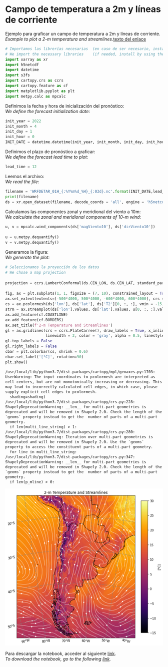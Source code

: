# Campo de temperatura a 2m y líneas de corriente 

Ejemplo para graficar un campo de temperatura a 2m y líneas de corriente. <br />
*Example to plot a 2-m temperatura and streamlines.*[texto del enlace](https://)


```python
# Importamos las librerías necesarias  (en caso de ser necesario, instalar utilizando el comando pip install)
# We import the necessary libraries    (if needed, install by using the command pip install)
import xarray as xr
import h5netcdf
import datetime
import s3fs
import cartopy.crs as ccrs
import cartopy.feature as cf
import matplotlib.pyplot as plt
import metpy.calc as mpcalc
```

Definimos la fecha y hora de inicialización del pronóstico: <br />
*We define the forecast initialization date:* 


```python
init_year = 2022
init_month = 4
init_day = 1
init_hour = 0
INIT_DATE = datetime.datetime(init_year, init_month, init_day, init_hour)
```

Definimos el plazo de pronóstico a graficar: <br />
*We define the forecast lead time to plot:*


```python
lead_time = 12
```

Leemos el archivo: <br />
*We read the file:*


```python
filename = 'WRFDETAR_01H_{:%Y%m%d_%H}_{:03d}.nc'.format(INIT_DATE,lead_time) 
print(filename)
ds = xr.open_dataset(filename, decode_coords = 'all', engine = 'h5netcdf')
```

Calculamos las componentes zonal y meridional del viento a 10m: <br />
*We calculate the zonal and meridional components of 10-m wind:*





```python
u, v = mpcalc.wind_components(ds['magViento10'], ds['dirViento10'])

u = u.metpy.dequantify()
v = v.metpy.dequantify()
```

Generamos la figura: <br />
*We generate the plot:*


```python
# Seleccionamos la proyección de los datos
# We chose a map projection

projection = ccrs.LambertConformal(ds.CEN_LON, ds.CEN_LAT, standard_parallels = (ds.TRUELAT1, ds.TRUELAT2), cutoff = -5)

fig, ax = plt.subplots(1, 1, figsize = (7, 10), constrained_layout = True, subplot_kw = {'projection': projection})
ax.set_extent(extents=[-500*4000, 500*4000, -600*4000, 600*4000], crs = projection)
cs = ax.pcolormesh(ds['lon'], ds['lat'], ds['T2'][0, :, :], vmin = -15, vmax = 30, cmap = 'inferno', transform = ccrs.PlateCarree())
strm = ax.streamplot(ds['lon'].values, ds['lat'].values, u[0, :, :].values, v[0, :, :].values, density = [1.5, 1.5], color = 'white', linewidth = 0.75, transform = ccrs.PlateCarree())
ax.add_feature(cf.COASTLINE)
ax.add_feature(cf.BORDERS)
ax.set_title(f'2-m Temperature and Streamlines')
gl = ax.gridlines(crs = ccrs.PlateCarree(), draw_labels = True, x_inline = False,
                  linewidth = 2, color = 'gray', alpha = 0.5, linestyle = '--')
gl.top_labels = False
gl.right_labels = False
cbar = plt.colorbar(cs, shrink = 0.6)
cbar.set_label('[°C]', rotation=90)
plt.show()
```

    /usr/local/lib/python3.7/dist-packages/cartopy/mpl/geoaxes.py:1703: UserWarning: The input coordinates to pcolormesh are interpreted as cell centers, but are not monotonically increasing or decreasing. This may lead to incorrectly calculated cell edges, in which case, please supply explicit cell edges to pcolormesh.
      shading=shading)
    /usr/local/lib/python3.7/dist-packages/cartopy/crs.py:228: ShapelyDeprecationWarning: __len__ for multi-part geometries is deprecated and will be removed in Shapely 2.0. Check the length of the `geoms` property instead to get the  number of parts of a multi-part geometry.
      if len(multi_line_string) > 1:
    /usr/local/lib/python3.7/dist-packages/cartopy/crs.py:280: ShapelyDeprecationWarning: Iteration over multi-part geometries is deprecated and will be removed in Shapely 2.0. Use the `geoms` property to access the constituent parts of a multi-part geometry.
      for line in multi_line_string:
    /usr/local/lib/python3.7/dist-packages/cartopy/crs.py:347: ShapelyDeprecationWarning: __len__ for multi-part geometries is deprecated and will be removed in Shapely 2.0. Check the length of the `geoms` property instead to get the  number of parts of a multi-part geometry.
      if len(p_mline) > 0:



![png](../figuras/2mTemp_streamlines.png)
    
Para descargar la notebook, acceder al siguiente [link](../notebooks/T2m_streamlines.ipynb). <br />
*To download the notebook, go to the following [link](../notebooks/T2m_streamlines.ipynb).*
